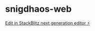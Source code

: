# snigdhaos-web

[Edit in StackBlitz next generation editor ⚡️](https://stackblitz.com/~/github.com/iconized/snigdhaos-web)